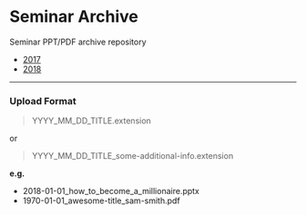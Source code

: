 # Seminar Archive

Seminar PPT/PDF archive repository

- [2017](./2017/)
- [2018](./2018/)

---

### Upload Format

> YYYY_MM_DD_TITLE.extension

or

> YYYY_MM_DD_TITLE_some-additional-info.extension

__e.g.__

- 2018-01-01_how_to_become_a_millionaire.pptx
- 1970-01-01_awesome-title_sam-smith.pdf
